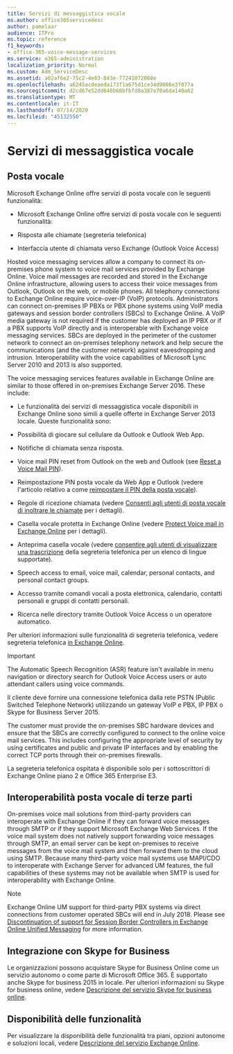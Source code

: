 ```yaml
---
title: Servizi di messaggistica vocale
ms.author: office365servicedesc
author: pamelaar
audience: ITPro
ms.topic: reference
f1_keywords:
- office-365-voice-message-services
ms.service: o365-administration
localization_priority: Normal
ms.custom: Adm_ServiceDesc
ms.assetid: a02af6e2-75c2-4e83-843e-77241072068e
ms.openlocfilehash: a6245acdeaeda173f1a675d1ce34d9086e3f077a
ms.sourcegitcommit: d2cd67e52dd646b68bfbfd8a387e70a6da140a62
ms.translationtype: MT
ms.contentlocale: it-IT
ms.lasthandoff: 07/14/2020
ms.locfileid: "45132550"
---
```

# <a name="voice-message-services"></a>Servizi di messaggistica vocale

## <a name="voice-mail"></a>Posta vocale

Microsoft Exchange Online offre servizi di posta vocale con le seguenti funzionalità:
  
- Microsoft Exchange Online offre servizi di posta vocale con le seguenti funzionalità:
    
- Risposta alle chiamate (segreteria telefonica)
    
- Interfaccia utente di chiamata verso Exchange (Outlook Voice Access)
    
Hosted voice messaging services allow a company to connect its on-premises phone system to voice mail services provided by Exchange Online. Voice mail messages are recorded and stored in the Exchange Online infrastructure, allowing users to access their voice messages from Outlook, Outlook on the web, or mobile phones. All telephony connections to Exchange Online require voice-over-IP (VoIP) protocols. Administrators can connect on-premises IP PBXs or PBX phone systems using VoIP media gateways and session border controllers (SBCs) to Exchange Online. A VoIP media gateway is not required if the customer has deployed an IP PBX or if a PBX supports VoIP directly and is interoperable with Exchange voice messaging services. SBCs are deployed in the perimeter of the customer network to connect an on-premises telephony network and help secure the communications (and the customer network) against eavesdropping and intrusion. Interoperability with the voice capabilities of Microsoft Lync Server 2010 and 2013 is also supported.
  
The voice messaging services features available in Exchange Online are similar to those offered in on-premises Exchange Server 2016. These include:
  
- Le funzionalità dei servizi di messaggistica vocale disponibili in Exchange Online sono simili a quelle offerte in Exchange Server 2013 locale. Queste funzionalità sono:
    
- Possibilità di giocare sul cellulare da Outlook e Outlook Web App.
    
- Notifiche di chiamata senza risposta.
    
- Voice mail PIN reset from Outlook on the web and Outlook (see [Reset a Voice Mail PIN](https://go.microsoft.com/fwlink/p/?LinkId=286328)).
    
- Reimpostazione PIN posta vocale da Web App e Outlook (vedere l'articolo relativo a come [reimpostare il PIN della posta vocale](https://go.microsoft.com/fwlink/p/?LinkId=271794)). 
    
- Regole di ricezione chiamata (vedere [Consenti agli utenti di posta vocale di inoltrare le chiamate](https://go.microsoft.com/fwlink/p/?LinkId=271795) per i dettagli).
    
- Casella vocale protetta in Exchange Online (vedere [Protect Voice mail in Exchange Online](https://go.microsoft.com/fwlink/p/?LinkId=271796) per i dettagli).
    
- Anteprima casella vocale (vedere [consentire agli utenti di visualizzare una trascrizione](https://go.microsoft.com/fwlink/p/?LinkId=271797) della segreteria telefonica per un elenco di lingue supportate).
    
- Speech access to email, voice mail, calendar, personal contacts, and personal contact groups.
    
- Accesso tramite comandi vocali a posta elettronica, calendario, contatti personali e gruppi di contatti personali.
    
- Ricerca nelle directory tramite Outlook Voice Access o un operatore automatico.
    
Per ulteriori informazioni sulle funzionalità di segreteria telefonica, vedere segreteria telefonica [in Exchange Online](https://go.microsoft.com/fwlink/p/?LinkId=271798).
  
> [!IMPORTANT]
> The Automatic Speech Recognition (ASR) feature isn't available in menu navigation or directory search for Outlook Voice Access users or auto attendant callers using voice commands. 
>
> Il cliente deve fornire una connessione telefonica dalla rete PSTN (Public Switched Telephone Network) utilizzando un gateway VoIP e PBX, IP PBX o Skype for Business Server 2015. 
>
> The customer must provide the on-premises SBC hardware devices and ensure that the SBCs are correctly configured to connect to the online voice mail services. This includes configuring the appropriate level of security by using certificates and public and private IP interfaces and by enabling the correct TCP ports through their on-premises firewalls. 
>
> La segreteria telefonica ospitata è disponibile solo per i sottoscrittori di Exchange Online piano 2 e Office 365 Enterprise E3. 
  
## <a name="third-party-voice-mail-interoperability"></a>Interoperabilità posta vocale di terze parti

On-premises voice mail solutions from third-party providers can interoperate with Exchange Online if they can forward voice messages through SMTP or if they support Microsoft Exchange Web Services. If the voice mail system does not natively support forwarding voice messages through SMTP, an email server can be kept on-premises to receive messages from the voice mail system and then forward them to the cloud using SMTP. Because many third-party voice mail systems use MAPI/CDO to interoperate with Exchange Server for advanced UM features, the full capabilities of these systems may not be available when SMTP is used for interoperability with Exchange Online.
  
> [!NOTE]
> Exchange Online UM support for third-party PBX systems via direct connections from customer operated SBCs will end in July 2018. Please see [Discontinuation of support for Session Border Controllers in Exchange Online Unified Messaging](https://techcommunity.microsoft.com/t5/Exchange-Team-Blog/Discontinuation-of-support-for-Session-Border-Controllers-in/ba-p/607117) for more information. 
  
## <a name="skype-for-business-integration"></a>Integrazione con Skype for Business

Le organizzazioni possono acquistare Skype for Business Online come un servizio autonomo o come parte di Microsoft Office 365. È supportato anche Skype for business 2015 in locale. Per ulteriori informazioni su Skype for business online, vedere [Descrizione del servizio Skype for business online](../skype-for-business-online-service-description/skype-for-business-online-service-description.md).
  
## <a name="feature-availability"></a>Disponibilità delle funzionalità

Per visualizzare la disponibilità delle funzionalità tra piani, opzioni autonome e soluzioni locali, vedere [Descrizione del servizio Exchange Online](exchange-online-service-description.md).
  

